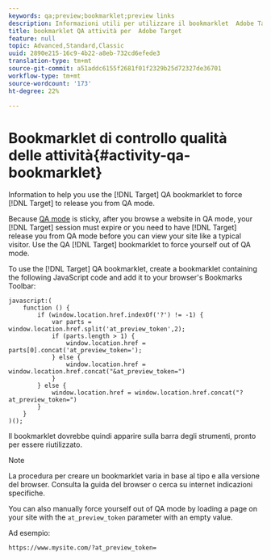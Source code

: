 ```yaml
---
keywords: qa;preview;bookmarklet;preview links
description: Informazioni utili per utilizzare il bookmarklet  Adobe Target QA per forzare Target a rilasciarvi dalla modalità QA.
title: bookmarklet QA attività per  Adobe Target
feature: null
topic: Advanced,Standard,Classic
uuid: 2890e215-16c9-4b22-a8eb-732cd6efede3
translation-type: tm+mt
source-git-commit: a51addc6155f2681f01f2329b25d72327de36701
workflow-type: tm+mt
source-wordcount: '173'
ht-degree: 22%

---
```



# Bookmarklet di controllo qualità delle attività{#activity-qa-bookmarklet}

Information to help you use the [!DNL Target] QA bookmarklet to force [!DNL Target] to release you from QA mode.

Because [QA mode](../../c-activities/c-activity-qa/activity-qa.md#concept_9329EF33DE7D41CA9815C8115DBC4E40) is sticky, after you browse a website in QA mode, your [!DNL Target] session must expire or you need to have [!DNL Target] release you from QA mode before you can view your site like a typical visitor. Use the QA [!DNL Target] bookmarklet to force yourself out of QA mode.

To use the [!DNL Target] QA bookmarklet, create a bookmarklet containing the following JavaScript code and add it to your browser&#39;s Bookmarks Toolbar:

```
javascript:(
    function () {
        if (window.location.href.indexOf('?') != -1) {
            var parts = window.location.href.split('at_preview_token',2);
            if (parts.length > 1) {
                window.location.href = parts[0].concat('at_preview_token=');
            } else {
                window.location.href = window.location.href.concat("&at_preview_token=")
            }
        } else {
            window.location.href = window.location.href.concat("?at_preview_token=")
        }
    }
)();
```

Il bookmarklet dovrebbe quindi apparire sulla barra degli strumenti, pronto per essere riutilizzato.

>[!NOTE]
>
>La procedura per creare un bookmarklet varia in base al tipo e alla versione del browser. Consulta la guida del browser o cerca su internet indicazioni specifiche.

You can also manually force yourself out of QA mode by loading a page on your site with the `at_preview_token` parameter with an empty value.

Ad esempio:

`https://www.mysite.com/?at_preview_token=`
